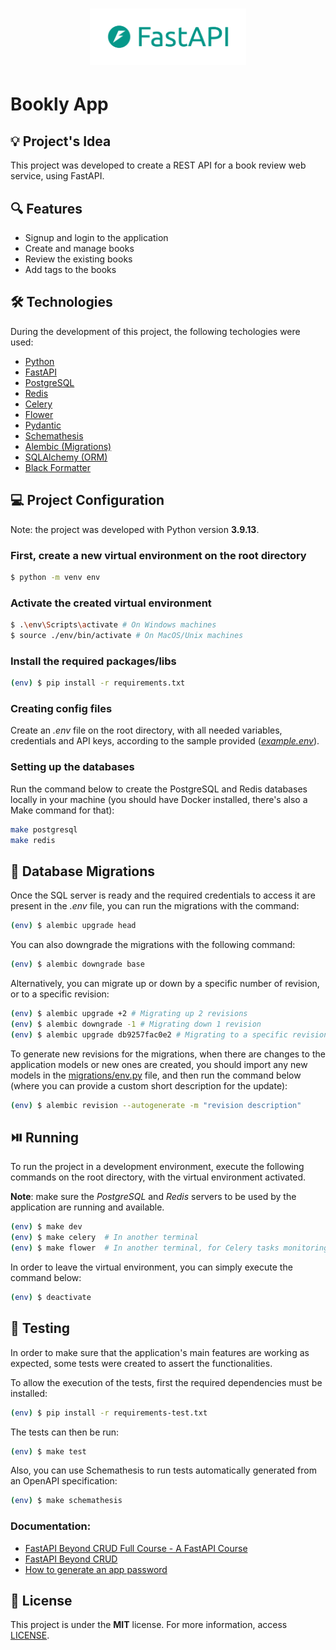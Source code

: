 <h1 align="center"><img alt="Bookly App" title="Bookly App" src=".github/logo.png" width="250" /></h1>

# Bookly App

## 💡 Project's Idea

This project was developed to create a REST API for a book review web service, using FastAPI.

## 🔍 Features

- Signup and login to the application
- Create and manage books
- Review the existing books
- Add tags to the books

## 🛠 Technologies

During the development of this project, the following techologies were used:

- [Python](https://www.python.org/)
- [FastAPI](https://fastapi.tiangolo.com/)
- [PostgreSQL](https://www.postgresql.org/)
- [Redis](https://redis.io/)
- [Celery](https://docs.celeryq.dev/en/stable/)
- [Flower](https://flower.readthedocs.io/en/latest/)
- [Pydantic](https://docs.pydantic.dev/latest/)
- [Schemathesis](https://schemathesis.readthedocs.io/en/stable/)
- [Alembic (Migrations)](https://alembic.sqlalchemy.org/en/latest/)
- [SQLAlchemy (ORM)](https://www.sqlalchemy.org/)
- [Black Formatter](https://github.com/psf/black)

## 💻 Project Configuration

Note: the project was developed with Python version **3.9.13**.

### First, create a new virtual environment on the root directory

```bash
$ python -m venv env
```

### Activate the created virtual environment

```bash
$ .\env\Scripts\activate # On Windows machines
$ source ./env/bin/activate # On MacOS/Unix machines
```

### Install the required packages/libs

```bash
(env) $ pip install -r requirements.txt
```

### Creating config files

Create an _.env_ file on the root directory, with all needed variables, credentials and API keys, according to the sample provided (_[example.env](./example.env)_).

### Setting up the databases

Run the command below to create the PostgreSQL and Redis databases locally in your machine (you should have Docker installed, there's also a Make command for that):

```bash
make postgresql
make redis
```

## 💾 Database Migrations

Once the SQL server is ready and the required credentials to access it are present in the _.env_ file, you can run the migrations with the command:

```bash
(env) $ alembic upgrade head
```

You can also downgrade the migrations with the following command:

```bash
(env) $ alembic downgrade base
```

Alternatively, you can migrate up or down by a specific number of revision, or to a specific revision:

```bash
(env) $ alembic upgrade +2 # Migrating up 2 revisions
(env) $ alembic downgrade -1 # Migrating down 1 revision
(env) $ alembic upgrade db9257fac0e2 # Migrating to a specific revision
```

To generate new revisions for the migrations, when there are changes to the application models or new ones are created, you should import any new models in the [migrations/env.py](./migrations/env.py#L12) file, and then run the command below (where you can provide a custom short description for the update):

```bash
(env) $ alembic revision --autogenerate -m "revision description"
```

## ⏯️ Running

To run the project in a development environment, execute the following commands on the root directory, with the virtual environment activated.

**Note**: make sure the _PostgreSQL_ and _Redis_ servers to be used by the application are running and available.

```bash
(env) $ make dev
(env) $ make celery  # In another terminal
(env) $ make flower  # In another terminal, for Celery tasks monitoring
```

In order to leave the virtual environment, you can simply execute the command below:

```bash
(env) $ deactivate
```

## 🧪 Testing

In order to make sure that the application's main features are working as expected, some tests were created to assert the functionalities.

To allow the execution of the tests, first the required dependencies must be installed:

```bash
(env) $ pip install -r requirements-test.txt
```

The tests can then be run:

```bash
(env) $ make test
```

Also, you can use Schemathesis to run tests automatically generated from an OpenAPI specification:

```bash
(env) $ make schemathesis
```

### Documentation:

- [FastAPI Beyond CRUD Full Course - A FastAPI Course](https://youtu.be/TO4aQ3ghFOc?si=9fiydpdBQxgfhlgy)
- [FastAPI Beyond CRUD](https://jod35.github.io/fastapi-beyond-crud-docs/site/)
- [How to generate an app password](https://support.google.com/mail/thread/205453566?hl=en&msgid=208526631)

## 📄 License

This project is under the **MIT** license. For more information, access [LICENSE](./LICENSE).

